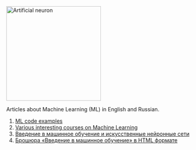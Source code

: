 <img src="https://raw.githubusercontent.com/foobar167/articles/master/Machine_Learning/Brochure/data/Ris1.6-Skhema-iskusstvennogo-neyrona.png" alt="Artificial neuron" title="Artificial neuron" height="250" />

Articles about Machine Learning (ML) in English and Russian.
   01. [ML code examples](code_examples)
   01. [Various interesting courses on Machine Learning](courses_on_machine_learning.md)
   01. [Введение в машинное обучение и искусственные нейронные сети](Vvedeniye_v_mashinnoye_obucheniye_i_iskusstvennyye_neyronnyye_seti.pdf)
   01. [Брошюра «Введение в машинное обучение» в HTML формате](https://foobar167.github.io/page/vvedeniye-v-mashinnoye-obucheniye-i-iskusstvennyye-neyronnyye-seti.html)
